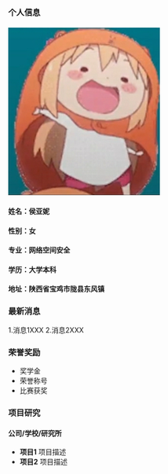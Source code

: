 ### 个人信息
#### ![Image](02.jpg)
#### 姓名：侯亚妮
#### 性别：女
#### 专业：网络空间安全
#### 学历：大学本科
#### 地址：陕西省宝鸡市陇县东风镇

### 最新消息
1.消息1XXX
2.消息2XXX

### 荣誉奖励
- 奖学金
- 荣誉称号
- 比赛获奖

### 项目研究
#### 公司/学校/研究所
- **项目1**
项目描述
- **项目2**
项目描述
